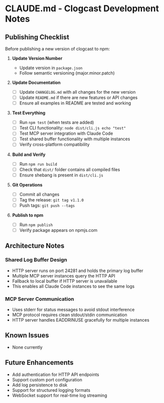 # CLAUDE.md - Clogcast Development Notes

## Publishing Checklist

Before publishing a new version of clogcast to npm:

1. **Update Version Number**
   - Update version in `package.json`
   - Follow semantic versioning (major.minor.patch)

2. **Update Documentation**
   - [ ] Update `CHANGELOG.md` with all changes for the new version
   - [ ] Update `README.md` if there are new features or API changes
   - [ ] Ensure all examples in README are tested and working

3. **Test Everything**
   - [ ] Run `npm test` (when tests are added)
   - [ ] Test CLI functionality: `node dist/cli.js echo "test"`
   - [ ] Test MCP server integration with Claude Code
   - [ ] Test shared buffer functionality with multiple instances
   - [ ] Verify cross-platform compatibility

4. **Build and Verify**
   - [ ] Run `npm run build`
   - [ ] Check that `dist/` folder contains all compiled files
   - [ ] Ensure shebang is present in `dist/cli.js`

5. **Git Operations**
   - [ ] Commit all changes
   - [ ] Tag the release: `git tag v1.1.0`
   - [ ] Push tags: `git push --tags`

6. **Publish to npm**
   - [ ] Run `npm publish`
   - [ ] Verify package appears on npmjs.com

## Architecture Notes

### Shared Log Buffer Design
- HTTP server runs on port 24281 and holds the primary log buffer
- Multiple MCP server instances query the HTTP API
- Fallback to local buffer if HTTP server is unavailable
- This enables all Claude Code instances to see the same logs

### MCP Server Communication
- Uses stderr for status messages to avoid stdout interference
- MCP protocol requires clean stdout/stdin communication
- HTTP server handles EADDRINUSE gracefully for multiple instances

## Known Issues

- None currently

## Future Enhancements

- Add authentication for HTTP API endpoints
- Support custom port configuration
- Add log persistence to disk
- Support for structured logging formats
- WebSocket support for real-time log streaming